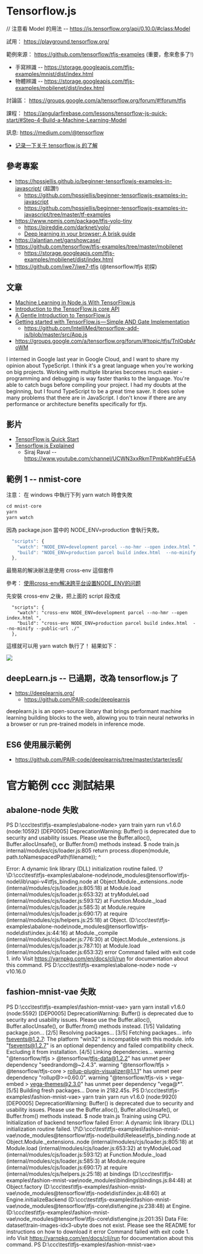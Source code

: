 # Tensorflow.js

// 注意看 Model 的用法 -- https://js.tensorflow.org/api/0.10.0/#class:Model

試用： https://playground.tensorflow.org/

範例來源： https://github.com/tensorflow/tfjs-examples (重要，愈來愈多了!)

* 手寫辨識 -- https://storage.googleapis.com/tfjs-examples/mnist/dist/index.html
* 物體辨識 -- https://storage.googleapis.com/tfjs-examples/mobilenet/dist/index.html


討論區： https://groups.google.com/a/tensorflow.org/forum/#!forum/tfjs

課程： https://angularfirebase.com/lessons/tensorflow-js-quick-start/#Step-4-Build-a-Machine-Learning-Model

訊息: https://medium.com/@tensorflow

* [记录一下关于 tensorflow.js 的了解](https://www.linpx.com/p/you-want-to-know-that-everything-about-tensorflowjs-is-here.html)

## 參考專案

* https://hpssjellis.github.io/beginner-tensorflowjs-examples-in-javascript/ (超讚!)
  * https://github.com/hpssjellis/beginner-tensorflowjs-examples-in-javascript
  * https://github.com/hpssjellis/beginner-tensorflowjs-examples-in-javascript/tree/master/tf-examples
* https://www.npmjs.com/package/tfjs-yolo-tiny
  * https://pjreddie.com/darknet/yolo/
  * [Deep learning in your browser: A brisk guide](https://towardsdatascience.com/deep-learning-in-your-browser-a-brisk-guide-ca06c2198846)
* https://alantian.net/ganshowcase/
* https://github.com/tensorflow/tfjs-examples/tree/master/mobilenet
  * https://storage.googleapis.com/tfjs-examples/mobilenet/dist/index.html
* https://github.com/iwe7/iwe7-tfjs (@tensorflow/tfjs 初探)

## 文章

* [Machine Learning in Node.js With TensorFlow.js](http://jamesthom.as/blog/2018/08/07/machine-learning-in-node-dot-js-with-tensorflow-dot-js/)
* [Introduction to the TensorFlow.js core API](https://observablehq.com/@nsthorat/introduction-to-deeplearn-js)
* [A Gentle Introduction to TensorFlow.js](https://medium.com/tensorflow/a-gentle-introduction-to-tensorflow-js-dba2e5257702)
* [Getting started with TensorFlow.js — Simple AND Gate Implementation](https://www.linkedin.com/pulse/getting-started-tensorflowjs-simple-gate-sam-alsmadi)
  * https://github.com/lntelliMed/tensorflow-add-js/blob/master/src/App.js
* https://groups.google.com/a/tensorflow.org/forum/#!topic/tfjs/TnIOqbAroWM

I interned in Google last year in Google Cloud, and I want to share my opinion about TypeScript. I think it's a great language when you're working on big projects. Working with multiple libraries becomes much easier - programming and debugging is way faster thanks to the language. You're able to catch bugs before compiling your project. I had my doubts at the beginning, but I found TypeScript to be a great time saver. It does solve many problems that there are in JavaScript. I don't know if there are any performance or architecture benefits specifically for tfjs.

## 影片

* [TensorFlow.js Quick Start](https://www.youtube.com/watch?v=Y_XM3Bu-4yc)
* [Tensorflow.js Explained](https://www.youtube.com/watch?v=Nc8kZABv-KE)
  * Siraj Raval -- https://www.youtube.com/channel/UCWN3xxRkmTPmbKwht9FuE5A

## 範例 1 -- nmist-core

注意： 在 windows 中執行下列 yarn watch 時會失敗

```js
cd mnist-core
yarn
yarn watch
```

因為 package.json 當中的 NODE_ENV=production 會執行失敗。

```js
  "scripts": {
    "watch": "NODE_ENV=development parcel --no-hmr --open index.html ",
    "build": "NODE_ENV=production parcel build index.html  --no-minify --public-url ./"
  },
```

最簡易的解決辦法是使用 cross-env 這個套件

參考： [使用cross-env解决跨平台设置NODE_ENV的问题](https://segmentfault.com/a/1190000005811347)

先安裝 cross-env 之後，把上面的 script 段改成

```
  "scripts": {
    "watch": "cross-env NODE_ENV=development parcel --no-hmr --open index.html ",
    "build": "cross-env NODE_ENV=production parcel build index.html  --no-minify --public-url ./"
  },
```

這樣就可以用 yarn watch 執行了！ 結果如下：

![](img/nmist-core.png)

## deepLearn.js -- 已過期，改為 tensorflow.js 了

* https://deeplearnjs.org/
  * https://github.com/PAIR-code/deeplearnjs

deeplearn.js is an open-source library that brings performant machine learning building blocks to the web, allowing you to train neural networks in a browser or run pre-trained models in inference mode.

## ES6 使用展示範例

* https://github.com/PAIR-code/deeplearnjs/tree/master/starter/es6/


# 官方範例 ccc 測試結果

## abalone-node 失敗

PS D:\ccc\test\tfjs-examples\abalone-node> yarn train
yarn run v1.6.0
(node:10592) [DEP0005] DeprecationWarning: Buffer() is deprecated due to security and usability issues. Please use the Buffer.alloc(), Buffer.allocUnsafe(), or Buffer.from() methods instead.
$ node train.js
internal/modules/cjs/loader.js:805
  return process.dlopen(module, path.toNamespacedPath(filename));
                 ^

Error: A dynamic link library (DLL) initialization routine failed.
\\?\D:\ccc\test\tfjs-examples\abalone-node\node_modules\@tensorflow\tfjs-node\lib\napi-v4\tfjs_binding.node
    at Object.Module._extensions..node (internal/modules/cjs/loader.js:805:18)
    at Module.load (internal/modules/cjs/loader.js:653:32)
    at tryModuleLoad (internal/modules/cjs/loader.js:593:12)
    at Function.Module._load (internal/modules/cjs/loader.js:585:3)
    at Module.require (internal/modules/cjs/loader.js:690:17)
    at require (internal/modules/cjs/helpers.js:25:18)
    at Object.<anonymous> (D:\ccc\test\tfjs-examples\abalone-node\node_modules\@tensorflow\tfjs-node\dist\index.js:44:16)
    at Module._compile (internal/modules/cjs/loader.js:776:30)
    at Object.Module._extensions..js (internal/modules/cjs/loader.js:787:10)
    at Module.load (internal/modules/cjs/loader.js:653:32)
error Command failed with exit code 1.
info Visit https://yarnpkg.com/en/docs/cli/run for documentation about this command.
PS D:\ccc\test\tfjs-examples\abalone-node> node -v
v10.16.0

## fashion-mnist-vae 失敗

PS D:\ccc\test\tfjs-examples\fashion-mnist-vae> yarn
yarn install v1.6.0
(node:5592) [DEP0005] DeprecationWarning: Buffer() is deprecated due to security and usability issues. Please use the Buffer.alloc(), Buffer.allocUnsafe(),
or Buffer.from() methods instead.
[1/5] Validating package.json...
[2/5] Resolving packages...
[3/5] Fetching packages...
info fsevents@1.2.7: The platform "win32" is incompatible with this module.
info "fsevents@1.2.7" is an optional dependency and failed compatibility check. Excluding it from installation.
[4/5] Linking dependencies...
warning "@tensorflow/tfjs > @tensorflow/tfjs-data@1.2.2" has unmet peer dependency "seedrandom@~2.4.3".
warning "@tensorflow/tfjs > @tensorflow/tfjs-core > rollup-plugin-visualizer@1.1.1" has unmet peer dependency "rollup@>=0.60.0".
warning "@tensorflow/tfjs-vis > vega-embed > vega-themes@2.3.0" has unmet peer dependency "vega@*".
[5/5] Building fresh packages...
Done in 2182.45s.
PS D:\ccc\test\tfjs-examples\fashion-mnist-vae> yarn train
yarn run v1.6.0
(node:9920) [DEP0005] DeprecationWarning: Buffer() is deprecated due to security and usability issues. Please use the Buffer.alloc(), Buffer.allocUnsafe(),
or Buffer.from() methods instead.
$ node train.js
Training using CPU.
Initialization of backend tensorflow failed
Error: A dynamic link library (DLL) initialization routine failed.
\\?\D:\ccc\test\tfjs-examples\fashion-mnist-vae\node_modules\@tensorflow\tfjs-node\build\Release\tfjs_binding.node
    at Object.Module._extensions..node (internal/modules/cjs/loader.js:805:18)
    at Module.load (internal/modules/cjs/loader.js:653:32)
    at tryModuleLoad (internal/modules/cjs/loader.js:593:12)
    at Function.Module._load (internal/modules/cjs/loader.js:585:3)
    at Module.require (internal/modules/cjs/loader.js:690:17)
    at require (internal/modules/cjs/helpers.js:25:18)
    at bindings (D:\ccc\test\tfjs-examples\fashion-mnist-vae\node_modules\bindings\bindings.js:84:48)
    at Object.factory (D:\ccc\test\tfjs-examples\fashion-mnist-vae\node_modules\@tensorflow\tfjs-node\dist\index.js:48:60)
    at Engine.initializeBackend (D:\ccc\test\tfjs-examples\fashion-mnist-vae\node_modules\@tensorflow\tfjs-core\dist\engine.js:238:48)
    at Engine.<anonymous> (D:\ccc\test\tfjs-examples\fashion-mnist-vae\node_modules\@tensorflow\tfjs-core\dist\engine.js:201:35)
Data File: dataset\train-images-idx3-ubyte does not exist.
      Please see the README for instructions on how to download it
error Command failed with exit code 1.
info Visit https://yarnpkg.com/en/docs/cli/run for documentation about this command.
PS D:\ccc\test\tfjs-examples\fashion-mnist-vae>